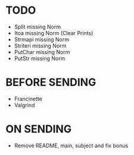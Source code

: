 # TODO
- Split missing Norm
- Itoa missing Norm (Clear Prints)
- Strmapi missing Norm
- Striteri missing Norm
- PutChar missing Norm
- PutStr missing Norm

# BEFORE SENDING
- Francinette
- Valgrind

# ON SENDING
- Remove README, main, subject and fix bonus
